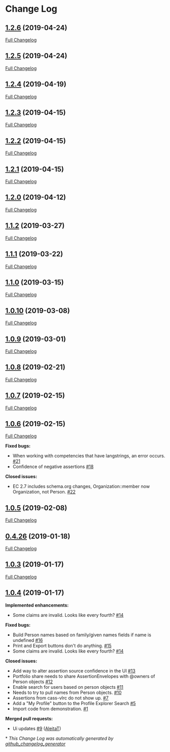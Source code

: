 # Change Log

## [1.2.6](https://github.com/cassproject/cass-profile/tree/1.2.6) (2019-04-24)
[Full Changelog](https://github.com/cassproject/cass-profile/compare/1.2.5...1.2.6)

## [1.2.5](https://github.com/cassproject/cass-profile/tree/1.2.5) (2019-04-24)
[Full Changelog](https://github.com/cassproject/cass-profile/compare/1.2.4...1.2.5)

## [1.2.4](https://github.com/cassproject/cass-profile/tree/1.2.4) (2019-04-19)
[Full Changelog](https://github.com/cassproject/cass-profile/compare/1.2.3...1.2.4)

## [1.2.3](https://github.com/cassproject/cass-profile/tree/1.2.3) (2019-04-15)
[Full Changelog](https://github.com/cassproject/cass-profile/compare/1.2.2...1.2.3)

## [1.2.2](https://github.com/cassproject/cass-profile/tree/1.2.2) (2019-04-15)
[Full Changelog](https://github.com/cassproject/cass-profile/compare/1.2.1...1.2.2)

## [1.2.1](https://github.com/cassproject/cass-profile/tree/1.2.1) (2019-04-15)
[Full Changelog](https://github.com/cassproject/cass-profile/compare/1.2.0...1.2.1)

## [1.2.0](https://github.com/cassproject/cass-profile/tree/1.2.0) (2019-04-12)
[Full Changelog](https://github.com/cassproject/cass-profile/compare/1.1.2...1.2.0)

## [1.1.2](https://github.com/cassproject/cass-profile/tree/1.1.2) (2019-03-27)
[Full Changelog](https://github.com/cassproject/cass-profile/compare/1.1.1...1.1.2)

## [1.1.1](https://github.com/cassproject/cass-profile/tree/1.1.1) (2019-03-22)
[Full Changelog](https://github.com/cassproject/cass-profile/compare/1.1.0...1.1.1)

## [1.1.0](https://github.com/cassproject/cass-profile/tree/1.1.0) (2019-03-15)
[Full Changelog](https://github.com/cassproject/cass-profile/compare/1.0.10...1.1.0)

## [1.0.10](https://github.com/cassproject/cass-profile/tree/1.0.10) (2019-03-08)
[Full Changelog](https://github.com/cassproject/cass-profile/compare/1.0.9...1.0.10)

## [1.0.9](https://github.com/cassproject/cass-profile/tree/1.0.9) (2019-03-01)
[Full Changelog](https://github.com/cassproject/cass-profile/compare/1.0.8...1.0.9)

## [1.0.8](https://github.com/cassproject/cass-profile/tree/1.0.8) (2019-02-21)
[Full Changelog](https://github.com/cassproject/cass-profile/compare/1.0.7...1.0.8)

## [1.0.7](https://github.com/cassproject/cass-profile/tree/1.0.7) (2019-02-15)
[Full Changelog](https://github.com/cassproject/cass-profile/compare/1.0.6...1.0.7)

## [1.0.6](https://github.com/cassproject/cass-profile/tree/1.0.6) (2019-02-15)
[Full Changelog](https://github.com/cassproject/cass-profile/compare/1.0.5...1.0.6)

**Fixed bugs:**

- When working with competencies that have langstrings, an error occurs. [\#21](https://github.com/cassproject/cass-profile/issues/21)
- Confidence of negative assertions [\#18](https://github.com/cassproject/cass-profile/issues/18)

**Closed issues:**

- EC 2.7 includes schema.org changes, Organization::member now Organization, not Person. [\#22](https://github.com/cassproject/cass-profile/issues/22)

## [1.0.5](https://github.com/cassproject/cass-profile/tree/1.0.5) (2019-02-08)
[Full Changelog](https://github.com/cassproject/cass-profile/compare/0.4.26...1.0.5)

## [0.4.26](https://github.com/cassproject/cass-profile/tree/0.4.26) (2019-01-18)
[Full Changelog](https://github.com/cassproject/cass-profile/compare/1.0.3...0.4.26)

## [1.0.3](https://github.com/cassproject/cass-profile/tree/1.0.3) (2019-01-17)
[Full Changelog](https://github.com/cassproject/cass-profile/compare/1.0.4...1.0.3)

## [1.0.4](https://github.com/cassproject/cass-profile/tree/1.0.4) (2019-01-17)
**Implemented enhancements:**

- Some claims are invalid. Looks like every fourth? [\#14](https://github.com/cassproject/cass-profile/issues/14)

**Fixed bugs:**

- Build Person names based on family/given names fields if name is undefined [\#16](https://github.com/cassproject/cass-profile/issues/16)
- Print and Export buttons don't do anything. [\#15](https://github.com/cassproject/cass-profile/issues/15)
- Some claims are invalid. Looks like every fourth? [\#14](https://github.com/cassproject/cass-profile/issues/14)

**Closed issues:**

- Add way to alter assertion source confidence in the UI [\#13](https://github.com/cassproject/cass-profile/issues/13)
- Portfolio share needs to share AssertionEnvelopes with @owners of Person objects [\#12](https://github.com/cassproject/cass-profile/issues/12)
- Enable search for users based on person objects [\#11](https://github.com/cassproject/cass-profile/issues/11)
- Needs to try to pull names from Person objects. [\#10](https://github.com/cassproject/cass-profile/issues/10)
- Assertions from cass-vlrc do not show up. [\#7](https://github.com/cassproject/cass-profile/issues/7)
- Add a "My Profile" button to the Profile Explorer Search [\#5](https://github.com/cassproject/cass-profile/issues/5)
- Import code from demonstration. [\#1](https://github.com/cassproject/cass-profile/issues/1)

**Merged pull requests:**

- Ui updates [\#9](https://github.com/cassproject/cass-profile/pull/9) ([AleitaT](https://github.com/AleitaT))



\* *This Change Log was automatically generated by [github_changelog_generator](https://github.com/skywinder/Github-Changelog-Generator)*